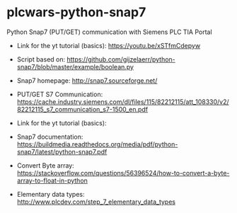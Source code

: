 # plcwars-python-snap7

Python Snap7 (PUT/GET) communication with Siemens PLC TIA Portal

* Link for the yt tutorial (basics): https://youtu.be/xSTfmCdepyw
* Script based on: https://github.com/gijzelaerr/python-snap7/blob/master/example/boolean.py
* Snap7 homepage: http://snap7.sourceforge.net/
* PUT/GET S7 Communication: https://cache.industry.siemens.com/dl/files/115/82212115/att_108330/v2/82212115_s7_communication_s7-1500_en.pdf

* Link for the yt tutorial (basics):
* Snap7 documentation: https://buildmedia.readthedocs.org/media/pdf/python-snap7/latest/python-snap7.pdf
* Convert Byte array: https://stackoverflow.com/questions/56396524/how-to-convert-a-byte-array-to-float-in-python
* Elementary data types: http://www.plcdev.com/step_7_elementary_data_types
